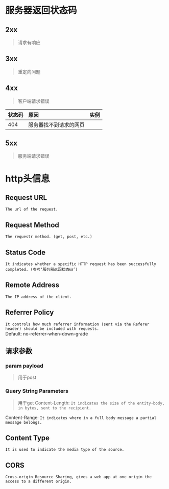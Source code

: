 # 服务器返回状态码

## 2xx

> 请求有响应

## 3xx

> 重定向问题

## 4xx

> 客户端请求错误

|状态码|原因|实例|
|:---|:---|:---|
|404|服务器找不到请求的网页||

## 5xx

> 服务端请求错误

# http头信息

## Request URL

`The url of the request.`

## Request Method

`The requestr method. (get, post, etc.)`

## Status Code

`It indicates whether a specific HTTP request has been successfully completed. (参考‘服务器返回状态码’)`

## Remote Address

`The IP address of the client.`

## Referrer Policy

`It controls how much referrer information (sent via the Referer header) should be included with requests.`
<br>Default: no-referrer-when-down-grade

## 请求参数
### param payload

>用于post
### Query String Parameters
>用于get
Content-Length: `It indicates the size of the entity-body, in bytes, sent to the recipient.`

Content-Range: `It indicates where in a full body message a partial message belongs.`

## Content Type
`It is used to indicate the media type of the source.`

## CORS 
`Cross-origin Resource Sharing, gives a web app at one origin the access to a different origin.`

